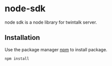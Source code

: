 # node-sdk

node sdk is a node library for twintalk server.

## Installation

Use the package manager [npm](https://pip.pypa.io/en/stable/) to install package.

```bash
npm install
```